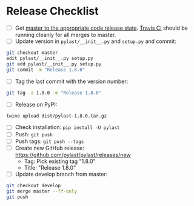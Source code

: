 # Release Checklist

* [ ] Get [master to the appropriate code release state](https://github.com/pylast/pylast/compare/master...develop?expand=1). [Travis CI](https://travis-ci.org/pylast/pylast) should be running cleanly for all merges to master.
* [ ] Update version in `pylast/__init__.py` and `setup.py` and commit:
```bash
git checkout master
edit pylast/__init__.py setup.py
git add pylast/__init__.py setup.py
git commit -m "Release 1.8.0"
```
* [ ] Tag the last commit with the version number:
```bash
git tag -a 1.8.0 -m "Release 1.8.0"
```
* [ ] Release on PyPI:
```bash
twine upload dist/pylast-1.8.0.tar.gz
```
* [ ] Check installation: `pip install -U pylast`
* [ ] Push: `git push`
* [ ] Push tags: `git push --tags`
* [ ] Create new GitHub release: https://github.com/pylast/pylast/releases/new
  * Tag: Pick existing tag "1.8.0" 
  * Title: "Release 1.8.0"
* [ ] Update develop branch from master:
```bash
git checkout develop
git merge master --ff-only
git push
```
